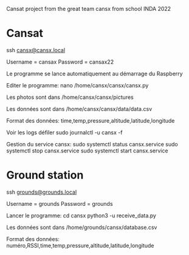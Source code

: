 Cansat project from the great team cansx from school INDA 2022

# Cansat

ssh cansx@cansx.local

Username = cansax
Password = cansax22

Le programme se lance automatiquement au démarrage du Raspberry

Editer le programme:
nano /home/cansx/cansx/cansx.py

Les photos sont dans 
/home/cansx/cansx/pictures

Les données sont dans 
/home/cansx/cansx/data/data.csv

Format des données:
time,temp,pressure,altitude,latitude,longitude

Voir les logs défiler
sudo journalctl -u cansx -f

Gestion du service cansx:
sudo systemctl status cansx.service
sudo systemctl stop cansx.service
sudo systemctl start cansx.service

# Ground station

ssh grounds@grounds.local

Username = grounds
Password = grounds

Lancer le programme:
cd cansx 
python3 -u receive_data.py

Les données sont dans
/home/grounds/cansx/database.csv

Format des données:
numéro,RSSI,time,temp,pressure,altitude,latitude,longitude
